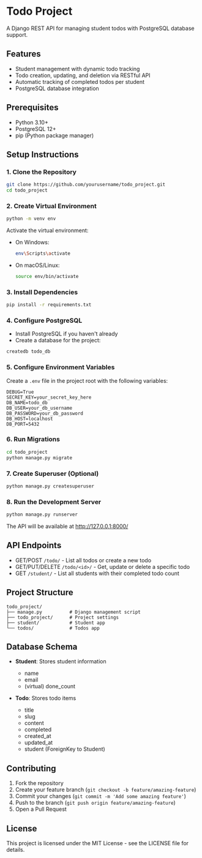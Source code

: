 # Todo Project

A Django REST API for managing student todos with PostgreSQL database support.

## Features

- Student management with dynamic todo tracking
- Todo creation, updating, and deletion via RESTful API
- Automatic tracking of completed todos per student
- PostgreSQL database integration

## Prerequisites

- Python 3.10+
- PostgreSQL 12+
- pip (Python package manager)

## Setup Instructions

### 1. Clone the Repository

```bash
git clone https://github.com/yourusername/todo_project.git
cd todo_project
```

### 2. Create Virtual Environment

```bash
python -m venv env
```

Activate the virtual environment:

- On Windows:
  ```bash
  env\Scripts\activate
  ```
- On macOS/Linux:
  ```bash
  source env/bin/activate
  ```

### 3. Install Dependencies

```bash
pip install -r requirements.txt
```

### 4. Configure PostgreSQL

- Install PostgreSQL if you haven't already
- Create a database for the project:

```bash
createdb todo_db
```

### 5. Configure Environment Variables

Create a `.env` file in the project root with the following variables:

```
DEBUG=True
SECRET_KEY=your_secret_key_here
DB_NAME=todo_db
DB_USER=your_db_username
DB_PASSWORD=your_db_password
DB_HOST=localhost
DB_PORT=5432
```

### 6. Run Migrations

```bash
cd todo_project
python manage.py migrate
```

### 7. Create Superuser (Optional)

```bash
python manage.py createsuperuser
```

### 8. Run the Development Server

```bash
python manage.py runserver
```

The API will be available at http://127.0.0.1:8000/

## API Endpoints

- GET/POST `/todo/` - List all todos or create a new todo
- GET/PUT/DELETE `/todo/<id>/` - Get, update or delete a specific todo
- GET `/student/` - List all students with their completed todo count

## Project Structure

```
todo_project/
├── manage.py          # Django management script
├── todo_project/      # Project settings
├── student/           # Student app
└── todos/             # Todos app
```

## Database Schema

- **Student**: Stores student information
    - name
    - email
    - (virtual) done_count

- **Todo**: Stores todo items
    - title
    - slug
    - content
    - completed
    - created_at
    - updated_at
    - student (ForeignKey to Student)

## Contributing

1. Fork the repository
2. Create your feature branch (`git checkout -b feature/amazing-feature`)
3. Commit your changes (`git commit -m 'Add some amazing feature'`)
4. Push to the branch (`git push origin feature/amazing-feature`)
5. Open a Pull Request

## License

This project is licensed under the MIT License - see the LICENSE file for details.
